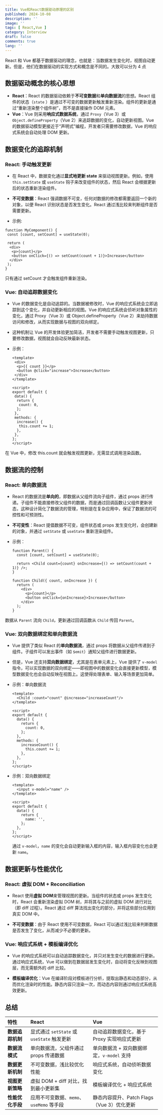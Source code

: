 ```yaml
---
title: Vue和React数据驱动原理的区别
published: 2024-10-08
description: ''
image: ''
tags: [ React,Vue ]
category: Interview
draft: false
comments: true
lang: ''
---
```


React 和 Vue 都基于数据驱动的理念，也就是：当数据发生变化时，视图自动更新。但是，他们在数据驱动的实现方式和概念是不同的。大致可以分为
4 点

## 数据驱动概念的核心思想

- **React**：React 的数据驱动依赖于**不可变数据**和**单向数据流**的思想。React 组件的状态（`state`
  ）是通过不可变的数据更新触发重新渲染。组件的更新是通过“重新渲染整个组件树”，而不是直接操作 DOM 元素。
- **Vue**：Vue 则采用**响应式数据系统**，通过 `Proxy`（Vue 3）或 `Object.defineProperty`（Vue 2）来追踪数据的变化，自动更新视图。Vue
  的数据驱动模型更接近于“声明式”编程，开发者只需要修改数据，Vue 的响应式系统会自动处理 DOM 更新。

## 数据变化的追踪机制

### **React: 手动触发更新**

- 在 React 中，数据变化通过**显式地更新 state** 来驱动视图更新。例如，使用 `this.setState` 或 `useState` 钩子来改变组件的状态，然后
  React 会根据更新后的状态重新渲染组件。
- **不可变数据**：React 强调数据不可变，任何对数据的修改都需要返回一个新的对象，以便 React 识别状态是否发生变化。React
  通过浅比较来判断组件是否需要更新。

- 示例:

``` react
function MyComponent() {
 const [count, setCount] = useState(0);

 return (
  <div>
   <p>{count}</p>
   <button onClick={() => setCount(count + 1)}>Increase</button>
  </div>
 );
}

```

只有通过 setCount 才会触发组件重新渲染。

### Vue: 自动追踪数据变化

- Vue 的数据变化是自动追踪的。当数据被修改时，Vue 的响应式系统会立即追踪到这个变化，并自动更新相应的视图。Vue
  的响应式系统会侦听对象属性的变化，通过 Proxy（Vue 3）或 Object.defineProperty（Vue 2）来劫持数据访问和修改，从而实现数据与视图的双向绑定。

- 这种机制让 Vue 的开发体验更加简洁，开发者不需要手动触发视图更新，只要修改数据，视图就会自动反映最新状态。

- 示例：

  ```vue
  <template>
   <div>
    <p>{{ count }}</p>
    <button @click="increase">Increase</button>
   </div>
  </template>
  
  <script>
  export default {
   data() {
    return {
     count: 0,
    };
   },
   methods: {
    increase() {
     this.count += 1;
    },
   },
  };
  </script>
  ```

在 Vue 中，修改 this.count 就会触发视图更新，无需显式调用渲染函数。

## 数据流的控制

### React: 单向数据流

- React 的数据流是**单向的**，即数据从父组件流向子组件，通过 props
  进行传递。子组件不能直接修改父组件的数据，而是通过回调函数让父组件更新状态，这种设计简化了数据流的管理，特别是在复杂应用中，保证了数据流的可控性和可预测性。

- **不可变性**：React 提倡数据不可变，组件状态或 props 发生变化时，会创建新的对象，并通过 `setState` 或 `useState` 重新渲染组件。

- 示例：

  ```react
  function Parent() {
    const [count, setCount] = useState(0);
  
    return <Child count={count} onIncrease={() => setCount(count + 1)} />;
  }
  
  function Child({ count, onIncrease }) {
    return (
      <div>
        <p>{count}</p>
        <button onClick={onIncrease}>Increase</button>
      </div>
    );
  }
  ```

数据从 `Parent` 流向 `Child`，更新通过回调函数从 `Child` 传回 `Parent`。

### Vue: 双向数据绑定和单向数据流

- Vue 提供了类似 React 的**单向数据流**，通过 props 将数据从父组件传递到子组件。子组件可以发出事件（如 `$emit`）通知父组件进行数据更新。

- 但是，Vue 还支持**双向数据绑定**，尤其是在表单元素上，Vue 提供了 `v-model`
  指令，可以实现数据的双向绑定——即视图中的数据变化会直接更新模型，模型数据变化也会自动反映在视图上。这使得处理表单、输入等场景更加简单。

- 示例：单向数据流

  ```vue
  <template>
    <Child :count="count" @increase="increaseCount"/>
  </template>
  
  <script>
  export default {
    data() {
      return {
        count: 0,
      };
    },
    methods: {
      increaseCount() {
        this.count += 1;
      },
    },
  };
  </script>
  ```

- 示例：双向数据绑定

  ```vue
  <template>
    <input v-model="name" />
  </template>
  
  <script>
  export default {
    data() {
      return {
        name: '',
      };
    },
  };
  </script>
  ```

  通过 `v-model`，`name` 的变化会自动更新输入框的内容，输入框内容变化也会更新 `name`。

## 数据更新与性能优化

### React: 虚拟 DOM + Reconciliation

- React 使用**虚拟 DOM**来管理视图的更新。当组件的状态或 props 发生变化时，React 会重新渲染虚拟 DOM 树，并将其与之前的虚拟
  DOM 进行对比（即 diff 过程）。React 通过 diff 算法找出变化的部分，并将这些部分应用到真实 DOM 中。

- **不可变数据**：由于 React 使用不可变数据，React 可以通过浅比较来判断数据是否发生了变化，从而减少不必要的更新。

### Vue: 响应式系统 + 模板编译优化

- Vue 的响应式系统可以自动追踪数据变化，并只对发生变化的数据进行更新。通过响应式系统，Vue 可以做到在数据层发生变化时，自动将变化反映到视图层，而无需额外的
  diff 比较。

- **模板编译优化**：Vue 在编译阶段对模板进行分析，提取出静态和动态部分，从而优化渲染时的性能。静态内容只渲染一次，而动态内容则通过响应式系统高效更新。

## 总结

| 特性         | React                             | Vue                           |
|:-----------|:----------------------------------|:------------------------------|
| **数据追踪机制** | 显式通过 `setState` 或 `useState` 触发更新 | 自动追踪数据变化，基于 Proxy 实现响应式更新     |
| **数据流模式**  | 单向数据流，父组件通过 props 传递数据            | 单向数据流 + 双向数据绑定，`v-model` 支持   |
| **数据更新机制** | 不可变数据，浅比较优化性能                     | 响应式系统，自动侦听数据变化                |
| **视图更新策略** | 虚拟 DOM + diff 对比，找到最小更新集          | 模板编译优化 + 响应式系统                |
| **性能优化手段** | 应用不可变数据、`memo`、`useMemo` 等手段      | 静态内容提升、Patch Flags（Vue 3）优化更新 |
